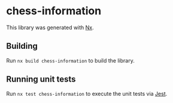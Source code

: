 # chess-information

This library was generated with [Nx](https://nx.dev).

## Building

Run `nx build chess-information` to build the library.

## Running unit tests

Run `nx test chess-information` to execute the unit tests via [Jest](https://jestjs.io).
